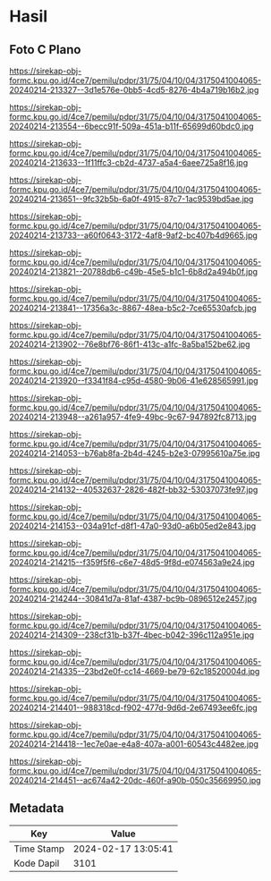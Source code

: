 # Hasil

## Foto C Plano

https://sirekap-obj-formc.kpu.go.id/4ce7/pemilu/pdpr/31/75/04/10/04/3175041004065-20240214-213327--3d1e576e-0bb5-4cd5-8276-4b4a719b16b2.jpg

https://sirekap-obj-formc.kpu.go.id/4ce7/pemilu/pdpr/31/75/04/10/04/3175041004065-20240214-213554--6becc91f-509a-451a-b11f-65699d60bdc0.jpg

https://sirekap-obj-formc.kpu.go.id/4ce7/pemilu/pdpr/31/75/04/10/04/3175041004065-20240214-213633--1f11ffc3-cb2d-4737-a5a4-6aee725a8f16.jpg

https://sirekap-obj-formc.kpu.go.id/4ce7/pemilu/pdpr/31/75/04/10/04/3175041004065-20240214-213651--9fc32b5b-6a0f-4915-87c7-1ac9539bd5ae.jpg

https://sirekap-obj-formc.kpu.go.id/4ce7/pemilu/pdpr/31/75/04/10/04/3175041004065-20240214-213733--a60f0643-3172-4af8-9af2-bc407b4d9665.jpg

https://sirekap-obj-formc.kpu.go.id/4ce7/pemilu/pdpr/31/75/04/10/04/3175041004065-20240214-213821--20788db6-c49b-45e5-b1c1-6b8d2a494b0f.jpg

https://sirekap-obj-formc.kpu.go.id/4ce7/pemilu/pdpr/31/75/04/10/04/3175041004065-20240214-213841--17356a3c-8867-48ea-b5c2-7ce65530afcb.jpg

https://sirekap-obj-formc.kpu.go.id/4ce7/pemilu/pdpr/31/75/04/10/04/3175041004065-20240214-213902--76e8bf76-86f1-413c-a1fc-8a5ba152be62.jpg

https://sirekap-obj-formc.kpu.go.id/4ce7/pemilu/pdpr/31/75/04/10/04/3175041004065-20240214-213920--f3341f84-c95d-4580-9b06-41e628565991.jpg

https://sirekap-obj-formc.kpu.go.id/4ce7/pemilu/pdpr/31/75/04/10/04/3175041004065-20240214-213948--a261a957-4fe9-49bc-9c67-947892fc8713.jpg

https://sirekap-obj-formc.kpu.go.id/4ce7/pemilu/pdpr/31/75/04/10/04/3175041004065-20240214-214053--b76ab8fa-2b4d-4245-b2e3-07995610a75e.jpg

https://sirekap-obj-formc.kpu.go.id/4ce7/pemilu/pdpr/31/75/04/10/04/3175041004065-20240214-214132--40532637-2826-482f-bb32-53037073fe97.jpg

https://sirekap-obj-formc.kpu.go.id/4ce7/pemilu/pdpr/31/75/04/10/04/3175041004065-20240214-214153--034a91cf-d8f1-47a0-93d0-a6b05ed2e843.jpg

https://sirekap-obj-formc.kpu.go.id/4ce7/pemilu/pdpr/31/75/04/10/04/3175041004065-20240214-214215--f359f5f6-c6e7-48d5-9f8d-e074563a9e24.jpg

https://sirekap-obj-formc.kpu.go.id/4ce7/pemilu/pdpr/31/75/04/10/04/3175041004065-20240214-214244--30841d7a-81af-4387-bc9b-0896512e2457.jpg

https://sirekap-obj-formc.kpu.go.id/4ce7/pemilu/pdpr/31/75/04/10/04/3175041004065-20240214-214309--238cf31b-b37f-4bec-b042-396c112a951e.jpg

https://sirekap-obj-formc.kpu.go.id/4ce7/pemilu/pdpr/31/75/04/10/04/3175041004065-20240214-214335--23bd2e0f-cc14-4669-be79-62c18520004d.jpg

https://sirekap-obj-formc.kpu.go.id/4ce7/pemilu/pdpr/31/75/04/10/04/3175041004065-20240214-214401--988318cd-f902-477d-9d6d-2e67493ee6fc.jpg

https://sirekap-obj-formc.kpu.go.id/4ce7/pemilu/pdpr/31/75/04/10/04/3175041004065-20240214-214418--1ec7e0ae-e4a8-407a-a001-60543c4482ee.jpg

https://sirekap-obj-formc.kpu.go.id/4ce7/pemilu/pdpr/31/75/04/10/04/3175041004065-20240214-214451--ac674a42-20dc-460f-a90b-050c35669950.jpg


## Metadata

| Key        | Value               |
| ---------- | ------------------- |
| Time Stamp | 2024-02-17 13:05:41 |
| Kode Dapil | 3101                |



